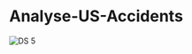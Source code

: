 # Analyse-US-Accidents
![DS 5](https://github.com/user-attachments/assets/3c5c6870-8917-477c-beec-918fd000e840)

